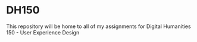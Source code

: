 # DH150
This repository will be home to all of my assignments for Digital Humanities 150 - User Experience Design
